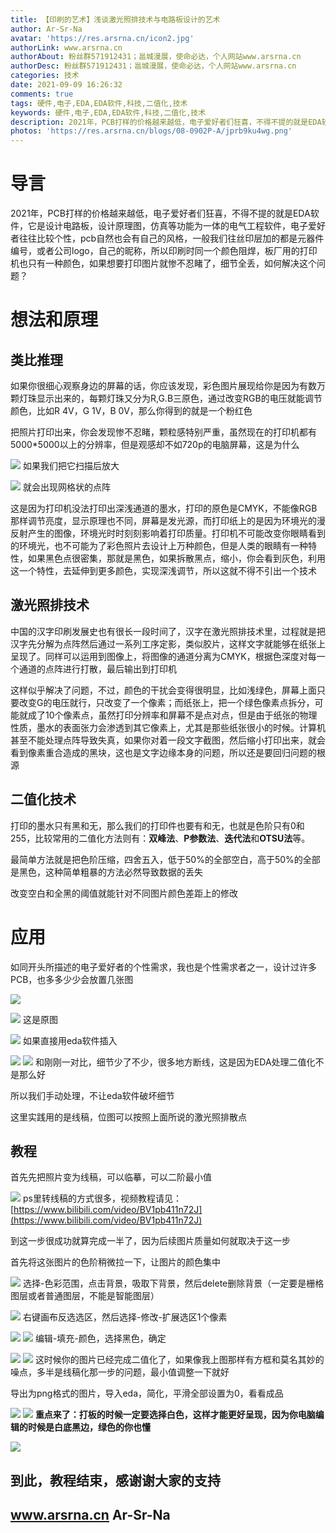 ```yaml
---
title: 【印刷的艺术】浅谈激光照排技术与电路板设计的艺术
author: Ar-Sr-Na
avatar: 'https://res.arsrna.cn/icon2.jpg'
authorLink: www.arsrna.cn
authorAbout: 粉丝群571912431；邕城漫展，使命必达，个人网站www.arsrna.cn
authorDesc: 粉丝群571912431；邕城漫展，使命必达，个人网站www.arsrna.cn
categories: 技术
date: 2021-09-09 16:26:32
comments: true
tags: 硬件,电子,EDA,EDA软件,科技,二值化,技术
keywords: 硬件,电子,EDA,EDA软件,科技,二值化,技术
description: 2021年，PCB打样的价格越来越低，电子爱好者们狂喜，不得不提的就是EDA软件，它是设计电路板，设计原理图，仿真等功能为一体的电气工程软件，电子爱好者往往比较个性，pcb自然也会有自己的风格，一般我们往丝印层加的都是元器件编号，或者公司logo，自己的昵称，所以印刷时同一个颜色阻焊，板厂用的打印机也只有一种颜色，如果想要打印图片就惨不忍睹了，细节全丢，如何解决这个问题？
photos: 'https://res.arsrna.cn/blogs/08-0902P-A/jprb9ku4wg.png'
---
```

# **导言**

2021年，PCB打样的价格越来越低，电子爱好者们狂喜，不得不提的就是EDA软件，它是设计电路板，设计原理图，仿真等功能为一体的电气工程软件，电子爱好者往往比较个性，pcb自然也会有自己的风格，一般我们往丝印层加的都是元器件编号，或者公司logo，自己的昵称，所以印刷时同一个颜色阻焊，板厂用的打印机也只有一种颜色，如果想要打印图片就惨不忍睹了，细节全丢，如何解决这个问题？

# **想法和原理**

## **类比推理**

如果你很细心观察身边的屏幕的话，你应该发现，彩色图片展现给你是因为有数万颗灯珠显示出来的，每颗灯珠又分为R,G.B三原色，通过改变RGB的电压就能调节颜色，比如R 4V，G 1V，B 0V，那么你得到的就是一个粉红色

把照片打印出来，你会发现惨不忍睹，颗粒感特别严重，虽然现在的打印机都有5000\*5000以上的分辨率，但是观感却不如720p的电脑屏幕，这是为什么

![](https://res.arsrna.cn/blogs/08-0902P-A/27d0c8hz88.png)
如果我们把它扫描后放大

![](https://res.arsrna.cn/blogs/08-0902P-A/maph9t3oke.png)
就会出现网格状的点阵

这是因为打印机没法打印出深浅通道的墨水，打印的原色是CMYK，不能像RGB那样调节亮度，显示原理也不同，屏幕是发光源，而打印纸上的是因为环境光的漫反射产生的图像，环境光时时刻刻影响着打印质量。打印机不可能改变你眼睛看到的环境光，也不可能为了彩色照片去设计上万种颜色，但是人类的眼睛有一种特性，如果黑色点很密集，那就是黑色，如果拆散黑点，缩小，你会看到灰色，利用这一个特性，去延伸到更多颜色，实现深浅调节，所以这就不得不引出一个技术

## **激光照排技术**

中国的汉字印刷发展史也有很长一段时间了，汉字在激光照排技术里，过程就是把汉字先分解为点阵然后通过一系列工序定影，类似胶片，这样文字就能够在纸张上呈现了。同样可以运用到图像上，将图像的通道分离为CMYK，根据色深度对每一个通道的点阵进行打散，最后输出到打印机

这样似乎解决了问题，不过，颜色的干扰会变得很明显，比如浅绿色，屏幕上面只要改变G的电压就行，只改变了一个像素；而纸张上，把一个绿色像素点拆分，可能就成了10个像素点，虽然打印分辨率和屏幕不是点对点，但是由于纸张的物理性质，墨水的表面张力会渗透到其它像素上，尤其是那些纸张很小的时候。计算机甚至不能处理点阵导致失真，如果你对着一段文字截图，然后缩小打印出来，就会看到像素重合造成的黑块，这也是文字边缘本身的问题，所以还是要回归问题的根源

## **二值化技术**

打印的墨水只有黑和无，那么我们的打印件也要有和无，也就是色阶只有0和255，比较常用的二值化方法则有：**双峰法**、**P参数法**、**迭代法**和**OTSU法**等。

最简单方法就是把色阶压缩，四舍五入，低于50%的全部空白，高于50%的全部是黑色，这种简单粗暴的方法必然导致数据的丢失

改变空白和全黑的阈值就能针对不同图片颜色差距上的修改

# **应用**

如同开头所描述的电子爱好者的个性需求，我也是个性需求者之一，设计过许多PCB，也多多少少会放置几张图

![](https://res.arsrna.cn/blogs/08-0902P-A/fhu0xo2gtb.jpg)

![](https://res.arsrna.cn/blogs/08-0902P-A/3ikeico4im.png)
这是原图

![](https://res.arsrna.cn/blogs/08-0902P-A/jprb9ku4wg.png)
如果直接用eda软件插入

![](https://res.arsrna.cn/blogs/08-0902P-A/8ip3ykttbd.png)
![](https://res.arsrna.cn/blogs/08-0902P-A/32jmkw3gqd.png)
和刚刚一对比，细节少了不少，很多地方断线，这是因为EDA处理二值化不是那么好

所以我们手动处理，不让eda软件破坏细节

这里实践用的是线稿，位图可以按照上面所说的激光照排散点

## **教程**

首先先把照片变为线稿，可以临摹，可以二阶最小值

![](https://res.arsrna.cn/blogs/08-0902P-A/0uga1hyym1.png)
ps里转线稿的方式很多，视频教程请见：[https://www.bilibili.com/video/BV1pb411n72J](https://www.bilibili.com/video/BV1pb411n72J)

到这一步很成功就算完成一半了，因为后续图片质量如何就取决于这一步

首先将这张图片的色阶稍微拉一下，让图片的颜色集中

![](https://res.arsrna.cn/blogs/08-0902P-A/0t23liux9p.png)
选择-色彩范围，点击背景，吸取下背景，然后delete删除背景（一定要是栅格图层或者普通图层，不能是智能图层）

![](https://res.arsrna.cn/blogs/08-0902P-A/q0x54dpvep.png)
右键画布反选选区，然后选择-修改-扩展选区1个像素

![](https://res.arsrna.cn/blogs/08-0902P-A/jfjyejzm4y.png)
![](https://res.arsrna.cn/blogs/08-0902P-A/pk86j3vgup.png)
编辑-填充-颜色，选择黑色，确定

![](https://res.arsrna.cn/blogs/08-0902P-A/kbuyb4irem.png)
![](https://res.arsrna.cn/blogs/08-0902P-A/n38lp9z5vk.png)
这时候你的图片已经完成二值化了，如果像我上图那样有方框和莫名其妙的噪点，多半是线稿化那一步的问题，最小值调整一下就好

导出为png格式的图片，导入eda，简化，平滑全部设置为0，看看成品

![](https://res.arsrna.cn/blogs/08-0902P-A/z5pv8ehiwx.png)
![](https://res.arsrna.cn/blogs/08-0902P-A/y4w3t0c0mb.png)
**重点来了：打板的时候一定要选择白色，这样才能更好呈现，因为你电脑编辑的时候是白底黑边，绿色的你也懂**

![](https://res.arsrna.cn/blogs/08-0902P-A/jnrr2u70t0.png)
## **到此，教程结束，感谢谢大家的支持**

## **www.arsrna.cn Ar-Sr-Na**